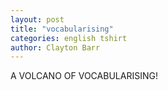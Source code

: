```yaml
---
layout: post
title: "vocabularising"
categories: english tshirt
author: Clayton Barr
---
```

A VOLCANO OF VOCABULARISING!
